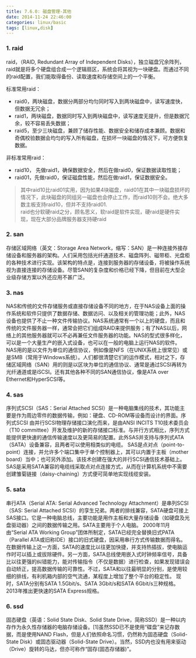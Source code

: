 ```yaml
---
title: 7.6.0: 磁盘管理-其他
date: 2014-11-24 22:46:00
categories: linux/basic
tags: [linux,disk]
---
```


### 1. raid
raid，（RAID, Redundant Array of Independent Disks），独立磁盘冗余阵列，raid就是将多个硬盘组合成一个逻辑扇区，系统会将其视为一块硬盘。而通过不同的raid配置，我们能取得备份、读取速度和存储空间上的一个平衡。  

标准常用raid：
- raid0，两块磁盘，数据分两部分均匀同时写入到两块磁盘中，读写速度快，但数据无冗余；
- raid1，两块磁盘，数据同时写入到两块磁盘中，读写速度无提升，但是数据冗余，较不容易丢失数据；
- raid5，至少三块磁盘，兼顾了储存性能、数据安全和储存成本兼顾。数据和奇偶校验数据会均匀的写入所有磁盘，在损坏一块磁盘的情况下，可方便恢复数据。

非标准常用raid：
- raid10， 先做raid1，确保数据安全，然后在做raid0，保证数据读取性能；
- raid01，先做raid0，保证磁盘性能，然后在做raid1，保证数据安全。

> 其中raid10比raid01实用，因为如果4块磁盘，raid01在其中一块磁盘损坏的情况下，此块磁盘的同组另一磁盘也会停止工作，而raid10则不会。绝大多数主板支持raid10，但并不支持raid01.  
raid也分软硬raid之分，顾名思义，软raid是软件实现，硬raid是硬件实现，现在大部分品牌服务器支持硬raid

### 2. san
存储区域网络（英文：Storage Area Network，缩写：SAN）是一种连接外接存储设备和服务器的架构。人们采用包括光纤通道技术、磁盘阵列、磁带柜、光盘柜的各种技术进行实现。该架构的特点是，连接到服务器的存储设备，将被操作系统视为直接连接的存储设备。尽管SAN的复杂度和价格已经下降，但目前在大型企业级存储方案以外还应用不甚广泛。

### 3. nas
NAS和传统的文件存储服务或直接存储设备不同的地方，在于NAS设备上面的操作系统和软件只提供了数据存储、数据访问、以及相关的管理功能；此外，NAS设备也提供了不止一种文件传输协议。NAS系统通常有一个以上的硬盘，而且和传统的文件服务器一样，通常会把它们组成RAID来提供服务；有了NAS以后，网络上的其他服务器就可以不必再兼任文件服务器的功能。NAS的型式很多样化，可以是一个大量生产的嵌入式设备，也可以在一般的电脑上运行NAS的软件。
NAS用的是以文件为单位的通信协议，例如像是NFS（在UNIX系统上很常见）或是SMB（常用于Windows系统）。人们都很清楚它们的运作模式，相对之下，存储区域网络（SAN）用的则是以区块为单位的通信协议、通常是通过SCSI再转为光纤通道或是iSCSI。还有其他各种不同的SAN通信协议，像是ATA over Ethernet和HyperSCSI等。

### 4. sas
序列式SCSI（SAS：Serial Attached SCSI）是一种电脑集线的技术，其功能主要是作为周边零件的数据传输，例如：硬盘、CD-ROM等设备而设计的界面。序列式SCSI 由并行SCSI物理存储接口演化而来，是由ANSI INCITS T10技术委员会（T10 committee）开发及维护的新的存储接口标准。与并行方式相比，序列方式能提供更快速的通信传输速度以及更简易的配置。此外SAS并支持与序列式ATA（SATA）设备兼容，且两者可以使用相类似的电缆。
SAS是点对点（point-to-point）连接，并允许多个端口集中于单个控制器上，其可以内置于主板（mother board）当中；也可另外添加。该技术创建在强大的并行SCSI通信技术基础上。SAS是采用SATA兼容的电缆线采取点对点连接方式，从而在计算机系统中不需要创建雏菊链接（daisy-chaining）方式便可简单地实现线缆安装。

### 5. sata
串行ATA（Serial ATA: Serial Advanced Technology Attachment）是串列SCSI（SAS: Serial Attached SCSI）的孪生兄弟。两者的排线兼容，SATA硬盘可接上SAS接口。它是一种电脑总线，主要功能是用作主板和大量存储设备（如硬盘及光盘驱动器）之间的数据传输之用。SATA主要用于个人电脑。
2000年11月由“Serial ATA Working Group”团体所制定，SATA已经完全替换旧式PATA（Parallel ATA或旧称IDE）接口的旧式硬盘，因采用串行方式传输数据而得名。在数据传输上这一方面，SATA的速度比以往更加快捷，并支持热插拔，使电脑运作时可以插上或拔除硬件。另一方面，SATA总线使用嵌入式时钟频率信号，具备比以往更强的纠错能力，能对传输指令（不仅是数据）进行检查，如果发现错误会自动矫正，提高数据传输的可靠性。不过，SATA和以往最明显的分别，是使用较细的排线，有利机箱内部的空气流通，某程度上增加了整个平台的稳定性。
现时，SATA分别有SATA 1.5Gbit/s、SATA 3Gbit/s和SATA 6Gbit/s三种规格。2013年推出更快速的SATA Express规格。

### 6. ssd
固态硬盘（英语：Solid State Disk、Solid State Drive，简称SSD）是一种以内存作为永久性存储器的电脑存储设备。[1]虽然SSD已不是使用“碟盘”来记存数据，而是使用NAND Flash，但是人们依照命名习惯，仍然称为固态硬盘（Solid-State Disk）或固态驱动器（Solid-State Drive）。当然，SSD内也没有用来驱动（Drive）旋转的马达，但亦可称作“固存(固态存储器)”。
